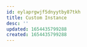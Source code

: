 ```yaml
---
id: eylaprgwjf5dnyytby87tkh
title: Custom Instance
desc: ''
updated: 1654435799288
created: 1654435799288
---
```


